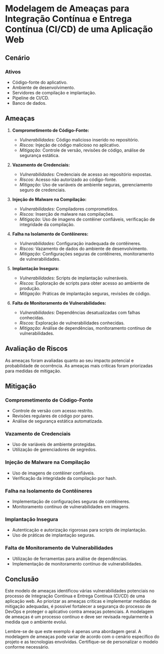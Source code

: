 # Modelagem de Ameaças para Integração Contínua e Entrega Contínua (CI/CD) de uma Aplicação Web

## Cenário

### Ativos

- Código-fonte do aplicativo.
- Ambiente de desenvolvimento.
- Servidores de compilação e implantação.
- Pipeline de CI/CD.
- Banco de dados.

## Ameaças

1. **Comprometimento de Código-Fonte:**

   - *Vulnerabilidades:* Código malicioso inserido no repositório.
   - *Riscos:* Injeção de código malicioso no aplicativo.
   - *Mitigação:* Controle de versão, revisões de código, análise de segurança estática.
2. **Vazamento de Credenciais:**

   - *Vulnerabilidades:* Credenciais de acesso ao repositório expostas.
   - *Riscos:* Acesso não autorizado ao código-fonte.
   - *Mitigação:* Uso de variáveis de ambiente seguras, gerenciamento seguro de credenciais.
3. **Injeção de Malware na Compilação:**

   - *Vulnerabilidades:* Compiladores comprometidos.
   - *Riscos:* Inserção de malware nas compilações.
   - *Mitigação:* Uso de imagens de contêiner confiáveis, verificação de integridade da compilação.
4. **Falha na Isolamento de Contêineres:**

   - *Vulnerabilidades:* Configuração inadequada de contêineres.
   - *Riscos:* Vazamento de dados do ambiente de desenvolvimento.
   - *Mitigação:* Configurações seguras de contêineres, monitoramento de vulnerabilidades.
5. **Implantação Insegura:**

   - *Vulnerabilidades:* Scripts de implantação vulneráveis.
   - *Riscos:* Exploração de scripts para obter acesso ao ambiente de produção.
   - *Mitigação:* Práticas de implantação seguras, revisões de código.
6. **Falta de Monitoramento de Vulnerabilidades:**

   - *Vulnerabilidades:* Dependências desatualizadas com falhas conhecidas.
   - *Riscos:* Exploração de vulnerabilidades conhecidas.
   - *Mitigação:* Análise de dependências, monitoramento contínuo de vulnerabilidades.

## Avaliação de Riscos

As ameaças foram avaliadas quanto ao seu impacto potencial e probabilidade de ocorrência. As ameaças mais críticas foram priorizadas para medidas de mitigação.

## Mitigação

### Comprometimento de Código-Fonte

- Controle de versão com acesso restrito.
- Revisões regulares de código por pares.
- Análise de segurança estática automatizada.

### Vazamento de Credenciais

- Uso de variáveis de ambiente protegidas.
- Utilização de gerenciadores de segredos.

### Injeção de Malware na Compilação

- Uso de imagens de contêiner confiáveis.
- Verificação da integridade da compilação por hash.

### Falha na Isolamento de Contêineres

- Implementação de configurações seguras de contêineres.
- Monitoramento contínuo de vulnerabilidades em imagens.

### Implantação Insegura

- Autenticação e autorização rigorosas para scripts de implantação.
- Uso de práticas de implantação seguras.

### Falta de Monitoramento de Vulnerabilidades

- Utilização de ferramentas para análise de dependências.
- Implementação de monitoramento contínuo de vulnerabilidades.

## Conclusão

Este modelo de ameaças identificou várias vulnerabilidades potenciais no processo de Integração Contínua e Entrega Contínua (CI/CD) de uma aplicação web. Ao priorizar as ameaças críticas e implementar medidas de mitigação adequadas, é possível fortalecer a segurança do processo de DevOps e proteger o aplicativo contra ameaças potenciais. A modelagem de ameaças é um processo contínuo e deve ser revisada regularmente à medida que o ambiente evolui.

Lembre-se de que este exemplo é apenas uma abordagem geral. A modelagem de ameaças pode variar de acordo com o cenário específico do projeto e as tecnologias envolvidas. Certifique-se de personalizar o modelo conforme necessário.
